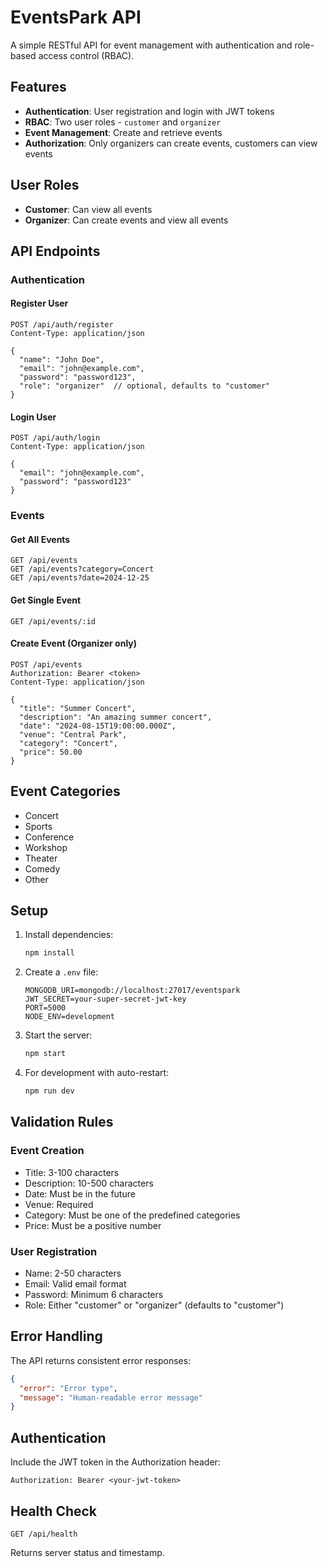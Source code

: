 # EventsPark API

A simple RESTful API for event management with authentication and role-based access control (RBAC).

## Features

- **Authentication**: User registration and login with JWT tokens
- **RBAC**: Two user roles - `customer` and `organizer`
- **Event Management**: Create and retrieve events
- **Authorization**: Only organizers can create events, customers can view events

## User Roles

- **Customer**: Can view all events
- **Organizer**: Can create events and view all events

## API Endpoints

### Authentication

#### Register User
```
POST /api/auth/register
Content-Type: application/json

{
  "name": "John Doe",
  "email": "john@example.com",
  "password": "password123",
  "role": "organizer"  // optional, defaults to "customer"
}
```

#### Login User
```
POST /api/auth/login
Content-Type: application/json

{
  "email": "john@example.com",
  "password": "password123"
}
```

### Events

#### Get All Events
```
GET /api/events
GET /api/events?category=Concert
GET /api/events?date=2024-12-25
```

#### Get Single Event
```
GET /api/events/:id
```

#### Create Event (Organizer only)
```
POST /api/events
Authorization: Bearer <token>
Content-Type: application/json

{
  "title": "Summer Concert",
  "description": "An amazing summer concert",
  "date": "2024-08-15T19:00:00.000Z",
  "venue": "Central Park",
  "category": "Concert",
  "price": 50.00
}
```

## Event Categories

- Concert
- Sports
- Conference
- Workshop
- Theater
- Comedy
- Other

## Setup

1. Install dependencies:
   ```bash
   npm install
   ```

2. Create a `.env` file:
   ```
   MONGODB_URI=mongodb://localhost:27017/eventspark
   JWT_SECRET=your-super-secret-jwt-key
   PORT=5000
   NODE_ENV=development
   ```

3. Start the server:
   ```bash
   npm start
   ```

4. For development with auto-restart:
   ```bash
   npm run dev
   ```

## Validation Rules

### Event Creation
- Title: 3-100 characters
- Description: 10-500 characters
- Date: Must be in the future
- Venue: Required
- Category: Must be one of the predefined categories
- Price: Must be a positive number

### User Registration
- Name: 2-50 characters
- Email: Valid email format
- Password: Minimum 6 characters
- Role: Either "customer" or "organizer" (defaults to "customer")

## Error Handling

The API returns consistent error responses:

```json
{
  "error": "Error type",
  "message": "Human-readable error message"
}
```

## Authentication

Include the JWT token in the Authorization header:
```
Authorization: Bearer <your-jwt-token>
```

## Health Check

```
GET /api/health
```

Returns server status and timestamp. 